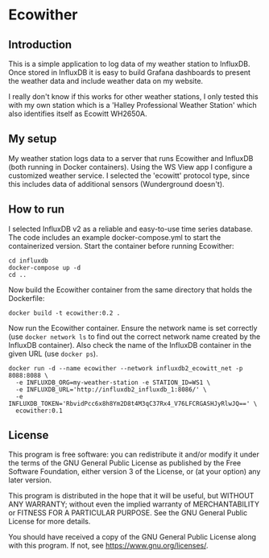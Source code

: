 # Ecowither

## Introduction

This is a simple application to log data of my weather station to InfluxDB.
Once stored in InfluxDB it is easy to build Grafana dashboards to present the
weather data and include weather data on my website.

I really don't know if this works for other weather stations, I only tested
this with my own station which is a 'Halley Professional Weather Station'
which also identifies itself as Ecowitt WH2650A.


## My setup

My weather station logs data to a server that runs Ecowither and InfluxDB
(both running in Docker containers). Using the WS View app I configure a
customized weather service. I selected the 'ecowitt' protocol type, since
this includes data of additional sensors (Wunderground doesn't).

## How to run

I selected InfluxDB v2 as a reliable and easy-to-use time series database.
The code includes an example docker-compose.yml to start the containerized
version. Start the container before running Ecowither:

```
cd influxdb
docker-compose up -d
cd ..
```

Now build the Ecowither container from the same directory that holds the
Dockerfile:

```
docker build -t ecowither:0.2 .
```

Now run the Ecowither container. Ensure the network name is set correctly
(use `docker network ls` to find out the correct network name created by
the InfluxDB container). Also check the name of the InfluxDB container in
the given URL (use `docker ps`).

```
docker run -d --name ecowither --network influxdb2_ecowitt_net -p 8088:8088 \
  -e INFLUXDB_ORG=my-weather-station -e STATION_ID=WS1 \
  -e INFLUXDB_URL='http://influxdb2_influxdb_1:8086/' \
  -e INFLUXDB_TOKEN='RbvidPcc6x8h8Ym2D8t4M3qC37Rx4_V76LFCRGASHJyRlwJQ==' \
  ecowither:0.1
```


## License

This program is free software: you can redistribute it and/or modify it under
the terms of the GNU General Public License as published by the Free Software
Foundation, either version 3 of the License, or (at your option) any later
version.

This program is distributed in the hope that it will be useful, but WITHOUT ANY
WARRANTY; without even the implied warranty of MERCHANTABILITY or FITNESS FOR A
PARTICULAR PURPOSE. See the GNU General Public License for more details.

You should have received a copy of the GNU General Public License along with
this program. If not, see <https://www.gnu.org/licenses/>.
